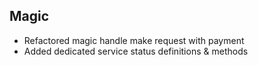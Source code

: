 ## Magic
- Refactored magic handle make request with payment
- Added dedicated service status definitions & methods
